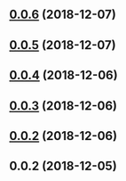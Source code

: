 ## [0.0.6](https://github.com/kuaizi-co/vue-cli-plugin-auto-router/compare/v0.0.5...v0.0.6) (2018-12-07)



## [0.0.5](https://github.com/kuaizi-co/vue-cli-plugin-auto-router/compare/v0.0.4...v0.0.5) (2018-12-07)



## [0.0.4](https://github.com/kuaizi-co/vue-cli-plugin-auto-router/compare/v0.0.3...v0.0.4) (2018-12-06)



## [0.0.3](https://github.com/kuaizi-co/vue-cli-plugin-auto-router/compare/v0.0.1...v0.0.3) (2018-12-06)



## [0.0.2](https://github.com/kuaizi-co/vue-cli-plugin-auto-router/compare/v0.0.1...v0.0.2) (2018-12-06)



## 0.0.2 (2018-12-05)



